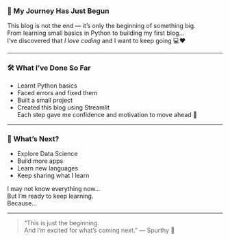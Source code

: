 ### 🌟 My Journey Has Just Begun

This blog is not the end — it’s only the beginning of something big.  
From learning small basics in Python to building my first blog…  
I’ve discovered that *I love coding* and I want to keep going 💻❤️

---

### 🛠️ What I’ve Done So Far

- Learnt Python basics  
- Faced errors and fixed them  
- Built a small project  
- Created this blog using Streamlit  
Each step gave me confidence and motivation to move ahead 🌱

---

### 🎯 What’s Next?

- Explore Data Science  
- Build more apps  
- Learn new languages  
- Keep sharing what I learn

I may not know everything now…  
But I’m ready to keep learning.  
Because…

---

> “This is just the beginning.  
> And I’m excited for what’s coming next.” — Spurthy 💫
